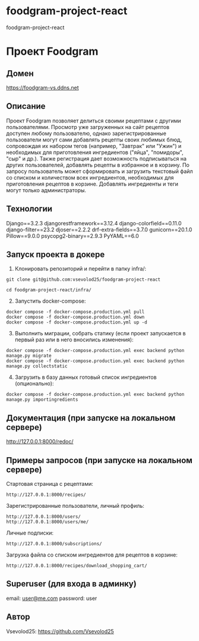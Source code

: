 # foodgram-project-react
foodgram-project-react

# Проект Foodgram

## Домен
https://foodgram-vs.ddns.net

## Описание
Проект Foodgram позволяет делиться своими рецептами с другими пользователями.
Просмотр уже загруженных на сайт рецептов доступен любому пользователю, однако зарегистрированные пользователи могут сами добавлять рецепты своих любимых блюд, сопровождая их набором тегов (например, "Завтрак" или "Ужин") и необходимых для приготовления ингредиентов ("яйца", "помидоры", "сыр" и др.).
Также регистрация дает возможность подписываться на других пользователей, добавлять рецепты в избранное и в корзину.
По запросу пользователь может сформировать и загрузить текстовый файл со списком и количеством всех ингредиентов, необходимых для приготовления рецептов в корзине.
Добавлять ингредиенты и теги могут только администраторы.

## Технологии
Django==3.2.3
djangorestframework==3.12.4
django-colorfield==0.11.0
django-filter==23.2
djoser==2.2.2
drf-extra-fields==3.7.0
gunicorn==20.1.0
Pillow==9.0.0
psycopg2-binary==2.9.3
PyYAML==6.0

## Запуск проекта в докере

1. Клонировать репозиторий и перейти в папку infra/:

```
git clone git@github.com:vsevolod25/foodgram-project-react
```

```
cd foodgram-project-react/infra/
```

2. Запустить docker-compose:

```
docker compose -f docker-compose.production.yml pull
docker compose -f docker-compose.production.yml down
docker compose -f docker-compose.production.yml up -d
```

3. Выполнить миграции, собрать статику (если проект запускается в первый раз или в него вносились изменения):

```
docker compose -f docker-compose.production.yml exec backend python manage.py migrate
docker compose -f docker-compose.production.yml exec backend python manage.py collectstatic
```

4. Загрузить в базу данных готовый список ингредиентов (опционально):

```
docker compose -f docker-compose.production.yml exec backend python manage.py importingredients
```

## Документация (при запуске на локальном сервере)
http://127.0.0.1:8000/redoc/

## Примеры запросов (при запуске на локальном сервере)

Стартовая страница с рецептами:

```
http://127.0.0.1:8000/recipes/
```

Зарегистрированные пользователи, личный профиль:

```
http://127.0.0.1:8000/users/
http://127.0.0.1:8000/users/me/
```

Личные подписки:

```
http://127.0.0.1:8000/subscriptions/
```

Загрузка файла со списком ингредиентов для рецептов в корзине:

```
http://127.0.0.1:8000/recipes/download_shopping_cart/
```

## Superuser (для входа в админку)

email: user@me.com
password: user

## Автор

Vsevolod25: https://github.com/Vsevolod25
